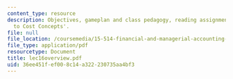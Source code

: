 ```yaml
---
content_type: resource
description: Objectives, gameplan and class pedagogy, reading assignments on 'Introduction
  to Cost Concepts'.
file: null
file_location: /coursemedia/15-514-financial-and-managerial-accounting-summer-2003/36ee451fef008c14a322230735aa4bf3_lec16overview.pdf
file_type: application/pdf
resourcetype: Document
title: lec16overview.pdf
uid: 36ee451f-ef00-8c14-a322-230735aa4bf3
---
```

